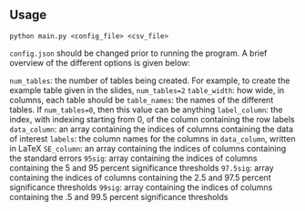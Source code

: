 ## Usage

`python main.py <config_file> <csv_file>`

`config.json` should be changed prior to running the program. A brief overview of the different options is given below: 

`num_tables`: the number of tables being created. For example, to create the example table given in the slides, `num_tables=2`
`table_width`: how wide, in columns, each table should be
`table_names`: the names of the different tables. If `num_tables=0`, then this value can be anything
`label_column`: the index, with indexing starting from 0, of the column containing the row labels
`data_column`: an array containing the indices of columns containing the data of interest
`labels`: the column names for the columns in `data_column`, written in LaTeX
`SE_column`: an array containing the indices of columns containing the standard errors
`95sig`: array containing the indices of columns containing the 5 and 95 percent significance thresholds 
`97.5sig`: array containing the indices of columns containing the 2.5 and 97.5 percent significance thresholds 
`99sig`: array containing the indices of columns containing the .5 and 99.5 percent significance thresholds 

